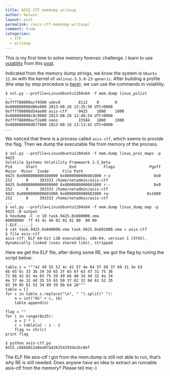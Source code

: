 ```yaml
---
title: ASIS CTF memdump writeup
author: kelwin
layout: post
permalink: /asis-ctf-memdump-writeup/
comment: true
categories:
  - CTF
  - writeup
---
```

This is my first time to solve memory forensic challenge. I learn to use [volatility][1] from this [post][2].

Indicated from the memory dump strings, we know the system is `Ubuntu 12.04` with the kernel of `vmlinuz-3.5.0-23-generic`. After building a profile (the step by step procedure is [here][3]), we can use the commands in volatility.

    $ vol.py --profile=LinuxUbuntu1204x64 -f mem.dump linux_pslist
    ...
    0xffff88000acf4500 udevd        8112    0       0      0x000000000d06e000 2013-08-26 12:35:50 UTC+0000
    0xffff88000d54ae00 asis-ctf     9425    1000    1000   0x000000000c8c9000 2013-08-26 12:48:54 UTC+0000
    0xffff88000acf2e00 nano         15584   1000    1000   0x000000000d677000 2013-08-26 13:13:42 UTC+0000
    ...
    

We noticed that there is a process called `asis-ctf`, which seems to provide the flag. Then we dump the executable file from memory of the process.

    $ vol.py --profile=LinuxUbuntu1204x64 -f mem.dump linux_proc_maps -p 9425
    Volatile Systems Volatility Framework 2.3_beta
    Pid      Start              End            Flags               Pgoff Major  Minor  Inode      File Path                    
    9425 0x0000000000400000 0x0000000000401000 r-x                   0x0    252      0     393333 /home/netadmin/asis-ctf      
    9425 0x0000000000600000 0x0000000000601000 r--                   0x0    252      0     393333 /home/netadmin/asis-ctf      
    9425 0x0000000000601000 0x0000000000602000 rw-                0x1000    252      0     393333 /home/netadmin/asis-ctf
    ...
    $ vol.py --profile=LinuxUbuntu1204x64 -f mem.dump linux_dump_map -p 9425 -D output
    $ hexdump -C -n 10 task.9425.0x600000.vma
    00000000  7f 45 4c 46 02 01 01 00  00 00                    |.ELF......|
    $ cat task.9425.0x600000.vma task.9425.0x601000.vma > asis-ctf
    $ file asis-ctf
    asis-ctf: ELF 64-bit LSB executable, x86-64, version 1 (SYSV), dynamically linked (uses shared libs), stripped
    

Here we get the ELF file, after doing some RE, we got the flag by runing the script below:

    table_s = """42 49 55 52 4c 41 57 4e 64 5f 69 37 69 31 3e 63
    6b 65 6c 33 3b 34 3d 65 3f 65 6f 63 47 31 75 36
    72 66 42 62 4a 65 75 39 49 66 48 34 4d 32 4a 34
    4e 37 4e 32 4d 35 55 65 50 37 82 32 84 61 52 35
    83 39 85 61 53 34 89 39 8b 64 26"""
    table = []
    for c in table_s.replace("\n", " ").split(" "):
        n = int("0x" + c, 16)
        table.append(n)
    
    flag = ""
    for i in range(0x25):
        a = 2 * i
        c = table[a] - i - 1
        flag += chr(c)
    print flag
    
    $ python asis-ctf.py
    ASIS_cb6bb012a8ea07a426254293de2bc0ef
    

The ELF file asis-ctf I got from the mem.dump is still not able to run, that&#8217;s why RE is still needed. Does anyone have an idea to extract an runnable asis-ctf from the memory? Please tell me;-)

 [1]: https://www.volatilesystems.com/default/volatility
 [2]: http://blog.lse.epita.fr/articles/59-ebctf-2013-for100.html
 [3]: http://code.google.com/p/volatility/wiki/LinuxMemoryForensics
